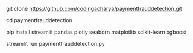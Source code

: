 git clone https://github.com/codingacharya/paymentfrauddetection.git

cd paymentfrauddetection

pip install streamlit pandas plotly seaborn matplotlib scikit-learn xgboost

streamlit run paymentfrauddetection.py
